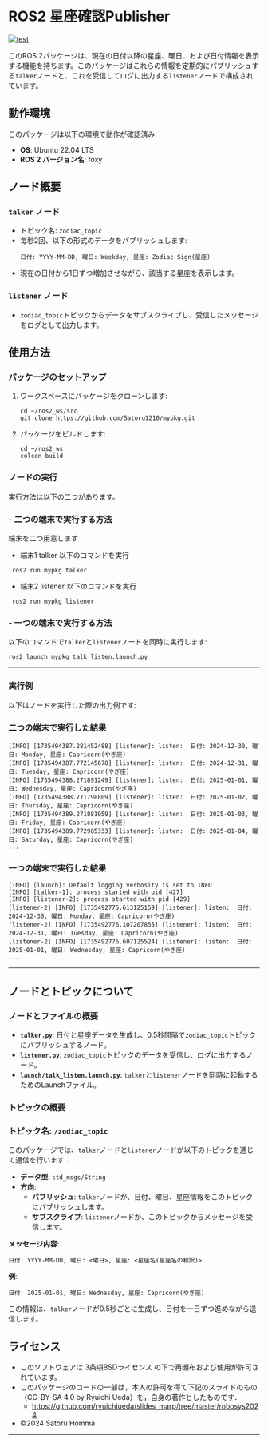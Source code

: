 

# ROS2 星座確認Publisher
[![test](https://github.com/Satoru1210/mypkg/actions/workflows/test.yml/badge.svg)](https://github.com/Satoru1210/mypkg/actions/workflows/test.yml)

このROS 2パッケージは、現在の日付以降の星座、曜日、および日付情報を表示する機能を持ちます。このパッケージはこれらの情報を定期的にパブリッシュする`talker`ノードと、これを受信してログに出力する`listener`ノードで構成されています。

## 動作環境

このパッケージは以下の環境で動作が確認済み:
- **OS**: Ubuntu 22.04 LTS
- **ROS 2 バージョン名**: foxy

## ノード概要

### `talker` ノード
- トピック名: `zodiac_topic`
- 毎秒2回、以下の形式のデータをパブリッシュします:
  ```
  日付: YYYY-MM-DD, 曜日: Weekday, 星座: Zodiac Sign(星座)
  ```
- 現在の日付から1日ずつ増加させながら、該当する星座を表示します。

### `listener` ノード
- `zodiac_topic`トピックからデータをサブスクライブし、受信したメッセージをログとして出力します。

## 使用方法

### パッケージのセットアップ

1. ワークスペースにパッケージをクローンします:
   ```
   cd ~/ros2_ws/src
   git clone https://github.com/Satoru1210/mypkg.git
   ```

2. パッケージをビルドします:
   ```
   cd ~/ros2_ws
   colcon build
   ```

### ノードの実行
実行方法は以下の二つがあります。
### - 二つの端末で実行する方法
端末を二つ用意します
- 端末1 talker
  以下のコマンドを実行
```
 ros2 run mypkg talker
```
- 端末2 listener
  以下のコマンドを実行
```
 ros2 run mypkg listener
```


### - 一つの端末で実行する方法
以下のコマンドで`talker`と`listener`ノードを同時に実行します:
```
ros2 launch mypkg talk_listen.launch.py
```
---
### 実行例

以下はノードを実行した際の出力例です:


### 二つの端末で実行した結果
```
[INFO] [1735494387.281452488] [listener]: listen:  日付: 2024-12-30, 曜日: Monday, 星座: Capricorn(やぎ座)
[INFO] [1735494387.772145678] [listener]: listen:  日付: 2024-12-31, 曜日: Tuesday, 星座: Capricorn(やぎ座)
[INFO] [1735494388.271891249] [listener]: listen:  日付: 2025-01-01, 曜日: Wednesday, 星座: Capricorn(やぎ座)
[INFO] [1735494388.771798809] [listener]: listen:  日付: 2025-01-02, 曜日: Thursday, 星座: Capricorn(やぎ座)
[INFO] [1735494389.271881959] [listener]: listen:  日付: 2025-01-03, 曜日: Friday, 星座: Capricorn(やぎ座)
[INFO] [1735494389.772985333] [listener]: listen:  日付: 2025-01-04, 曜日: Saturday, 星座: Capricorn(やぎ座)
...
```

### 一つの端末で実行した結果

```
[INFO] [launch]: Default logging verbosity is set to INFO
[INFO] [talker-1]: process started with pid [427]
[INFO] [listener-2]: process started with pid [429]
[listener-2] [INFO] [1735492775.613125159] [listener]: listen:  日付: 2024-12-30, 曜日: Monday, 星座: Capricorn(やぎ座)
[listener-2] [INFO] [1735492776.107207855] [listener]: listen:  日付: 2024-12-31, 曜日: Tuesday, 星座: Capricorn(やぎ座)
[listener-2] [INFO] [1735492776.607125524] [listener]: listen:  日付: 2025-01-01, 曜日: Wednesday, 星座: Capricorn(やぎ座)
...
```
---
## ノードとトピックについて

### ノードとファイルの概要
- **`talker.py`**: 日付と星座データを生成し、0.5秒間隔で`zodiac_topic`トピックにパブリッシュするノード。
- **`listener.py`**: `zodiac_topic`トピックのデータを受信し、ログに出力するノード。
- **`launch/talk_listen.launch.py`**: `talker`と`listener`ノードを同時に起動するためのLaunchファイル。

### トピックの概要

### トピック名: `/zodiac_topic`
このパッケージでは、`talker`ノードと`listener`ノードが以下のトピックを通じて通信を行います：

- **データ型**: `std_msgs/String`
- **方向**:
  - **パブリッシュ**: `talker`ノードが、日付、曜日、星座情報をこのトピックにパブリッシュします。
  - **サブスクライブ**: `listener`ノードが、このトピックからメッセージを受信します。

**メッセージ内容**:
```
日付: YYYY-MM-DD, 曜日: <曜日>, 星座: <星座名(星座名の和訳)>
```

**例**:
```
日付: 2025-01-01, 曜日: Wednesday, 星座: Capricorn(やぎ座)
```

この情報は、`talker`ノードが0.5秒ごとに生成し、日付を一日ずつ進めながら送信します。


## ライセンス
- このソフトウェアは 3条項BSDライセンス の下で再頒布および使用が許可されています。
- このパッケージのコードの一部は，本人の許可を得て下記のスライドのもの（CC-BY-SA 4.0 by Ryuichi Ueda）を，自身の著作としたものです．
    - https://github.com/ryuichiueda/slides_marp/tree/master/robosys2024
- ©2024 Satoru Homma

--- 

